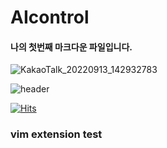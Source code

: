 # AIcontrol

#### 나의 첫번째 마크다운 파일입니다.
![KakaoTalk_20220913_142932783](https://user-images.githubusercontent.com/112449512/189817870-cc5304bb-c75a-44da-896d-f51032cc6e74.jpg)

![header](https://capsule-render.vercel.app/api?type=Waving&color=auto&height=300&section=header&text=명길이의%20깃허브&fontSize=90)


[![Hits](https://hits.seeyoufarm.com/api/count/incr/badge.svg?url=https%3A%2F%2Fgithub.com%2FMyeonggilKim&count_bg=%2379C83D&title_bg=%2311C4CA&icon=&icon_color=%23E7E7E7&title=%EB%B0%A9%EB%AC%B8%EC%9E%90%EC%88%98&edge_flat=false)](https://hits.seeyoufarm.com)
### vim extension test
